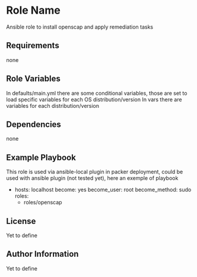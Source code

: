 Role Name
=========

Ansible role to install openscap and apply remediation tasks

Requirements
------------
none

Role Variables
--------------
In defaults/main.yml there are some conditional variables, those are set to load specific variables for each OS distribution/version
In vars there are variables for each distribution/version

Dependencies
------------
none

Example Playbook
----------------
This role is used via ansible-local plugin in packer deployment, could be used with ansible plugin (not tested yet), here an exemple of playbook

- hosts: localhost
  become: yes
  become_user: root
  become_method: sudo
  roles:
    - roles/openscap

License
-------
Yet to define

Author Information
------------------

Yet to define 
